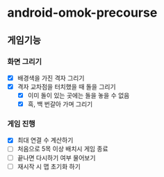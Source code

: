 # android-omok-precourse
## 게임기능
### 화면 그리기
- [x] 배경색을 가진 격자 그리기
- [x] 격자 교차점을 터치했을 때 돌을 그리기
  - [x] 이미 돌이 있는 곳에는 돌을 놓을 수 없음
  - [x] 흑, 백 번갈아 가며 그리기
### 게임 진행
- [x] 최대 연결 수 계산하기
- [ ] 처음으로 5목 이상 배치시 게임 종료
- [ ] 끝나면 다시하기 여부 물어보기
- [ ] 재시작 시 맵 초기화 하기